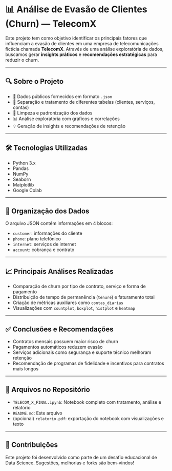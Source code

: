 # 📊 Análise de Evasão de Clientes (Churn) — TelecomX

Este projeto tem como objetivo identificar os principais fatores que influenciam a evasão de clientes em uma empresa de telecomunicações fictícia chamada **TelecomX**. Através de uma análise exploratória de dados, buscamos gerar **insights práticos** e **recomendações estratégicas** para reduzir o churn.

---

## 🔍 Sobre o Projeto

- 📁 Dados públicos fornecidos em formato `.json`
- 📌 Separação e tratamento de diferentes tabelas (clientes, serviços, contas)
- 🧹 Limpeza e padronização dos dados
- 📊 Análise exploratória com gráficos e correlações
- 💡 Geração de insights e recomendações de retenção

---

## 🛠 Tecnologias Utilizadas

- Python 3.x
- Pandas
- NumPy
- Seaborn
- Matplotlib
- Google Colab 
---

## 📁 Organização dos Dados

O arquivo JSON contém informações em 4 blocos:
- `customer`: informações do cliente
- `phone`: plano telefônico
- `internet`: serviços de internet
- `account`: cobrança e contrato

---

## 📈 Principais Análises Realizadas

- Comparação de churn por tipo de contrato, serviço e forma de pagamento
- Distribuição de tempo de permanência (`tenure`) e faturamento total
- Criação de métricas auxiliares como `contas_diarias`
- Visualizações com `countplot`, `boxplot`, `histplot` e `heatmap`

---

## ✅ Conclusões e Recomendações

- Contratos mensais possuem maior risco de churn
- Pagamentos automáticos reduzem evasão
- Serviços adicionais como segurança e suporte técnico melhoram retenção
- Recomendação de programas de fidelidade e incentivos para contratos mais longos

---

## 📎 Arquivos no Repositório

- `TELECOM_X_FINAL.ipynb`: Notebook completo com tratamento, análise e relatório
- `README.md`: Este arquivo
- (opcional) `relatorio.pdf`: exportação do notebook com visualizações e texto

---

## 🤝 Contribuições

Este projeto foi desenvolvido como parte de um desafio educacional de Data Science. Sugestões, melhorias e forks são bem-vindos!



